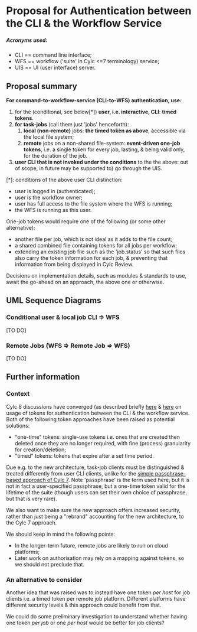 # Proposal for Authentication between the CLI & the Workflow Service

##### Acronyms used:

* CLI == command line interface;
* WFS == workflow ('suite' in Cylc <=7 terminology) service;
* UIS == UI (user interface) server.


## Proposal summary

**For command-to-workflow-service (CLI-to-WFS) authentication, use:**

1. for the (conditional, see below[\*]) **user, i.e. interactive, CLI**:
   **timed tokens**.
2. **for task-jobs** (call them just 'jobs' henceforth):
    1. **local (non-remote)** jobs: **the timed token as above**, accessible via
       the local file system;
    2. **remote** jobs on a non-shared file-system: **event-driven
       one-job tokens**, i.e. a single token for every job, lasting, & being
       valid only, for the duration of the job.
3. **user CLI that is not invoked under the conditions** to the
   the above: out of scope, in future may be supported to) go through the UIS.

[\*]: conditions of the above user CLI distinction:
* user is logged in (authenticated);
* user is the workflow owner;
* user has full access to the file system where the WFS is running;
* the WFS is running as this user.

One-job tokens would require one of the following (or some other alternative):

  * another file per job, which is not ideal as it adds to the file count;
  * a shared combined file containing tokens for all jobs per workflow;
  * extending an existing job file such as the 'job.status' so that such
    files also carry the token information for each job, & preventing that
    information from being displayed in Cylc Review.

Decisions on implementation details, such as modules & standards to use,
await the go-ahead on an approach, the above one or otherwise.


## UML Sequence Diagrams

### Conditional user & local job CLI => WFS

[TO DO]


### Remote Jobs (WFS => Remote Job => WFS)

[TO DO]


## Further information

### Context

Cylc 8 discussions have converged (as described briefly
[here](cylc-8-architecture#command-line-interface) &
[here](cylc-8-tasks#general-authentication-issues-sujata-hilary--damian-and-martin-)
on usage of tokens for authentication between the CLI & the workflow
service. Both of the following token approaches have been raised as potential
solutions:

* "one-time" tokens: single-use tokens i.e. ones that are created then deleted
  once they are no longer required, with fine (process) granularity for
  creation/deletion;
* "timed" tokens: tokens that expire after a set time period.

Due e.g. to the new architecture, task-job clients must be distinguished & treated
differently from user CLI clients, unlike for the
[simple passphrase-based approach of Cylc 7](cylc-7-architecture#authentication).
Note 'passphrase' is the term used here, but it is not in fact a
user-specified passphrase, but a one-time token valid for the lifetime of the suite (though
users can set their own choice of passphrase, but that is very rare).

We also want to make sure the new approach offers increased security, rather
than just being a "rebrand" accounting for the new architecture, to the
Cylc 7 approach.

We should keep in mind the following points:

* In the longer-term future, remote jobs are likely to run on cloud platforms;
* Later work on authorisation may rely on a mapping against tokens, so
  we should not preclude that.


### An alternative to consider

Another idea that was raised was to instead have one token *per host* for
job clients i.e. a timed token per remote job platform. Different platforms
have different security levels & this approach could benefit from that.

We could do some preliminary investigation to understand whether having
one token *per job* or one *per host* would be better for job clients?
